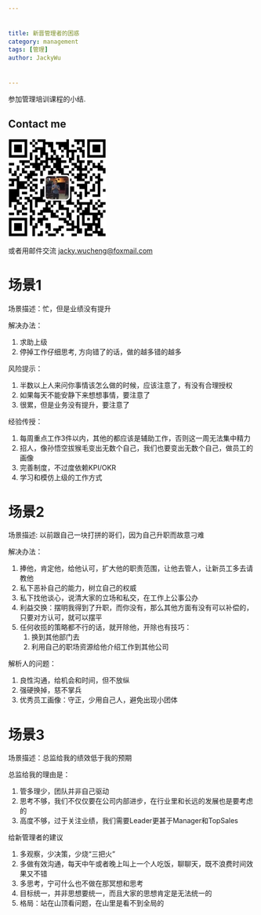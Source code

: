 ```yaml
---


title: 新晋管理者的困惑
category: management
tags: [管理]
author: JackyWu


---
```


参加管理培训课程的小结.

## Contact me

![](/assets/images/weixin-pic-jackywu.jpg)

或者用邮件交流 <a href="mailto:jacky.wucheng@foxmail.com">jacky.wucheng@foxmail.com</a>

# 场景1

场景描述：忙，但是业绩没有提升  

解决办法：

1. 求助上级
2. 停掉工作仔细思考, 方向错了的话，做的越多错的越多

风险提示：

1. 半数以上人来问你事情该怎么做的时候，应该注意了，有没有合理授权
2. 如果每天不能安静下来想想事情，要注意了
3. 很累，但是业务没有提升，要注意了

经验传授：

1. 每周重点工作3件以内，其他的都应该是辅助工作，否则这一周无法集中精力
2. 招人，像孙悟空拔猴毛变出无数个自己，我们也要变出无数个自己，做员工的画像
3. 完善制度，不过度依赖KPI/OKR
4. 学习和模仿上级的工作方式

# 场景2

场景描述: 以前跟自己一块打拼的哥们，因为自己升职而故意刁难  

解决办法：

1. 捧他，肯定他，给他认可，扩大他的职责范围，让他去管人，让新员工多去请教他
2. 私下恶补自己的能力，树立自己的权威
3. 私下找他谈心，说清大家的立场和私交，在工作上公事公办
4. 利益交换：摆明我得到了升职，而你没有，那么其他方面有没有可以补偿的，只要对方认可，就可以摆平
5. 任何收揽的策略都不行的话，就开除他，开除也有技巧：
   1. 换到其他部门去
   2. 利用自己的职场资源给他介绍工作到其他公司

解析人的问题：

1. 良性沟通，给机会和时间，但不放纵
2. 强硬换掉，慈不掌兵
3. 优秀员工画像：守正，少用自己人，避免出现小团体

# 场景3

场景描述：总监给我的绩效低于我的预期  

总监给我的理由是：

1. 管多理少，团队并非自己驱动
2. 思考不够，我们不仅仅要在公司内部进步，在行业里和长远的发展也是要考虑的
3. 高度不够，过于关注业绩，我们需要Leader更甚于Manager和TopSales

给新管理者的建议

1. 多观察，少决策，少烧“三把火”
2. 多做有效沟通，每天中午或者晚上叫上一个人吃饭，聊聊天，既不浪费时间效果又不错
3. 多思考，宁可什么也不做在那冥想和思考
4. 目标统一，并非思想要统一，而且大家的思想肯定是无法统一的
5. 格局：站在山顶看问题，在山里是看不到全局的